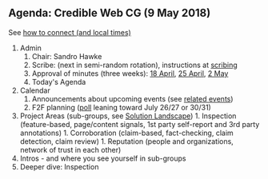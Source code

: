 ## Agenda: Credible Web CG (9 May 2018)

See [how to connect (and local times)](../how-to-connect.md)

1. Admin
    1. Chair: Sandro Hawke
    1. Scribe: (next in semi-random rotation), instructions at [scribing](../scribing.html)
    1. Approval of minutes (three weeks): [18 April](../minutes/20180418.html), [25 April](../minutes/20180425.html), [2 May](../minutes/20180502.html)
    1. Today's Agenda
1. Calendar
    1. Announcements about upcoming events (see [related events](https://calendar.google.com/calendar/embed?src=certifiedcontentcoalition.org_9cd49bitubv0sicvpt6gvf9km0%40group.calendar.google.com))
    1. F2F planning ([poll](https://doodle.com/poll/qudimieecq8kapdn) leaning toward July 26/27 or 30/31)
1. Project Areas (sub-groups, see [Solution Landscape](https://w3c.github.io/credweb/landscape.html))
        1. Inspection (feature-based, page/content signals, 1st party self-report and 3rd party annotations)
        1. Corroboration (claim-based, fact-checking, claim detection, claim review)
        1. Reputation (people and organizations, network of trust in each other)
1. Intros - and where you see yourself in sub-groups
1. Deeper dive: Inspection
